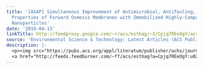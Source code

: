 ```yaml
---
title: '[ASAP] Simultaneous Improvement of Antimicrobial, Antifouling, and Transport
  Properties of Forward Osmosis Membranes with Immobilized Highly-Compatible Polyrhodanine
  Nanoparticles'
date: '2018-04-13'
linkTitle: http://feedproxy.google.com/~r/acs/esthag/~3/Cpjq7REeOgY/acs.est.8b00804
source: 'Environmental Science & Technology: Latest Articles (ACS Publications)'
description: |-
  <p><img src="https://pubs.acs.org/appl/literatum/publisher/achs/journals/content/esthag/0/esthag.ahead-of-print/acs.est.8b00804/20180413/images/medium/es-2018-00804c_0011.gif" alt="TOC Graphic"/></p><div><cite>Environmental Science & Technology</cite></div><div>DOI: 10.1021/acs.est.8b00804</div><div class="feedflare">
  <a href="http://feeds.feedburner.com/~ff/acs/esthag?a=Cpjq7REeOgY:u0ZhweNe1SY:yIl2AUoC8zA"><img src="http://feeds.feedburner.com/~ff/acs/esthag?d=yIl2AUoC8zA" border="0"></img></a>
---
```


